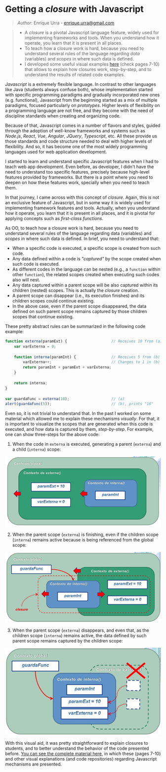 # Getting a *closure* with Javascript
> *Author*: Enrique Urra - enrique.urra@gmail.com

>* A *closure* is a pivotal Javascript language feature, widely used for implementing frameworks and tools. When you understand how it operate, you learn that it is present in all places.
>* To teach how a closure work is hard, because you need to understand several rules of the language regarding *data* (variables) and *scopes* in where such data is defined.
>* I developed some useful visual examples [here](JS-material.pdf) (check pages 7-10) that allows to explain how closures work, step-by-step, and to understand the results of related code examples.

*Javascript* is a extremely flexible language. In contrast to other languages like Java (students always confuse both), whose implementation started with specific programming paradigms and gradually incorporated new ones (e.g. functional), Javascript from the beginning started as a mix of multiple paradigms, focused particularly on *prototypes*. Higher levels of flexibility on a programming language are not free, and they become with the need of discipline standards when creating and organizing code.

Because of that, Javascript comes in a number of flavors and styles, guided through the adoption of well-know frameworks and systems such as *Node.js*, *React*, *Vue*, *Angular*, *JQuery*, *Typescript*, etc. All these provide us those standards and code structure needed to deal with higher levels of flexibility. And so, it has become one of the most widely programming languages used for web application development.

I started to learn and understand specific Javascript features when I had to teach web app development. Even before, as developer, I didn't have the need to understand too specific features, precisely because high-level features provided by frameworks. But there is a point where you need to deepen on how these features work, specially when you need to teach them.

In that journey, I came across with this concept of *closure*. Again, this is not an exclusive feature of Javascript, but in some way it is widely used for implementing framework features and tools. Actually, when you understand how it operate, you learn that it is present in all places, and it is pivotal for applying concepts such as *first-class functions*.

As OO, to teach how a closure work is hard, because you need to understand several rules of the language regarding data (variables) and *scopes* in where such data is defined. In brief, you need to understand that:

- When a specific code is executed, a specific scope is created from such code.
- Any data defined within a code is *"captured"* by the scope created when such code is executed.
- As different codes in the language can be nested (e.g., a `function` within other `function`), the related scopes created when executing such codes also will nest.
- Any data captured within a parent scope will be also captured within its children (nested) scopes. This is actually the *closure* creation.
- A parent scope can disappear (i.e., its execution finishes) and its children scopes could continue existing.
- In the above case, even if the parent scope disappeared, the data defined on such parent scope remains captured by those children scopes that continue existing.

These pretty abstract rules can be summarized in the following code example:

```javascript
function externa(paramExt) {                    // Receives 10 from (a)
    var varExterna = 0;

    function interna(paramInt) {                // Receives 5 from (b)
        varExterna++;                           // Changes to 1 in (b)
        return paramInt + paramExt + varExterna;
    }

    return interna;
}

var guardaFunc = externa(10);                   // (a)
alert(guardaFunc(5));                           // (b), prints "16"
```

Even so, it is not trivial to understand that. In the past I worked on some material which allowed me to explain these mechanisms *visually*. For that, it is important to visualize the scopes that are generated when this code is executed, and how data is captured by them, *step-by-step*. For example, one can show three-steps for the above code:

1. When the code in `externa` is executed, generating a parent (`externa`) and a child (`interna`) scope:

![Closure step 1](closure-1.jpg "Closure step 1")

2. When the parent scope (`externa`) is finishing, even if the children scope (`interna`) remains active because is being referenced from the global scope:

![Closure step 2](closure-2.jpg "Closure step 2")

3. When the parent scope (`externa`) disappears, and even that, as the children scope (`interna`) remains active, the data defined by such parent scope remains captured by the children scope:

![Closure step 3](closure-3.jpg "Closure step 3")

With this visual aid, it was pretty straightforward to explain closures to students, and to better understand the behavior of the code presented before. [You can see the complete material here](JS-material.pdf), in which these (pages 7-10) and other visual explanations (and code repositories) regarding Javascript mechanisms are presented.
